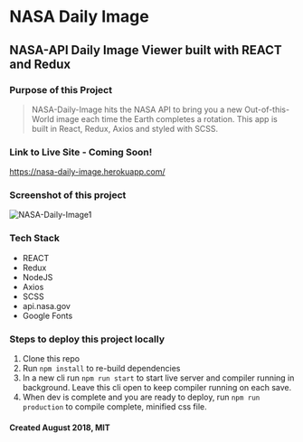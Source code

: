 # NASA Daily Image

## NASA-API Daily Image Viewer built with REACT and Redux

### Purpose of this Project

> NASA-Daily-Image hits the NASA API to bring you a new Out-of-this-World image each time the Earth completes a rotation. This app is built in React, Redux, Axios and styled with SCSS.

### Link to Live Site - **Coming Soon!**

<https://nasa-daily-image.herokuapp.com/>

### Screenshot of this project

![NASA-Daily-Image1](https://raw.github.com/captnwalker/NASA-Daily-Image/master/screenshots/screenshot.png "NASA-Daily-Image1")

### Tech Stack

- REACT
- Redux
- NodeJS
- Axios
- SCSS
- api.nasa.gov
- Google Fonts

### Steps to deploy this project locally

1. Clone this repo
2. Run `npm install` to re-build dependencies
3. In a new cli run `npm run start` to start live server and compiler running in background. Leave this cli open to keep compiler running on each save.
4. When dev is complete and you are ready to deploy, run `npm run production` to compile complete, minified css file.

#### Created August 2018, MIT